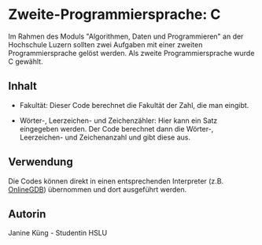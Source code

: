 # Zweite-Programmiersprache: C
Im Rahmen des Moduls "Algorithmen, Daten und Programmieren" an der Hochschule Luzern sollten zwei Aufgaben mit einer zweiten Programmiersprache gelöst werden. Als zweite Programmiersprache wurde C gewählt. 

## Inhalt
* Fakultät: Dieser Code berechnet die Fakultät der Zahl, die man eingibt. 

* Wörter-, Leerzeichen- und Zeichenzähler: Hier kann ein Satz eingegeben werden. Der Code berechnet dann die Wörter-, Leerzeichen- und Zeichenanzahl und gibt diese aus. 

## Verwendung
Die Codes können direkt in einen entsprechenden Interpreter (z.B. [OnlineGDB](https://www.onlinegdb.com/)) übernommen und dort ausgeführt werden. 

## Autorin
Janine Küng - Studentin HSLU
